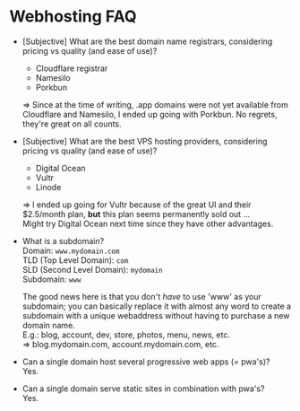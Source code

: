 # Webhosting FAQ

* \[Subjective] What are the best domain name registrars, considering pricing vs quality (and ease of use)?  
  - Cloudflare registrar
  - Namesilo
  - Porkbun
  
  => Since at the time of writing, .app domains were not yet available from Cloudflare and Namesilo,
  I ended up going with Porkbun. No regrets, they're great on all counts.

* \[Subjective] What are the best VPS hosting providers, considering pricing vs quality (and ease of use)?  
  - Digital Ocean
  - Vultr
  - Linode
  
  => I ended up going for Vultr because of the great UI and their $2.5/month plan,
  **but** this plan seems permanently sold out ...  
  Might try Digital Ocean next time since they have other advantages.

* What is a subdomain?  
  Domain: `www.mydomain.com`  
  TLD (Top Level Domain): `com`  
  SLD (Second Level Domain): `mydomain`  
  Subdomain: `www`

  The good news here is that you don't *have* to use 'www' as your subdomain; you can basically replace it with almost any word to create a subdomain with a unique webaddress without having to purchase a new domain name.  
  E.g.: blog, account, dev, store, photos, menu, news, etc.  
  => blog.mydomain.com, account.mydomain.com, etc.

* Can a single domain host several progressive web apps (= pwa's)?  
Yes.

* Can a single domain serve static sites in combination with pwa's?  
Yes.
